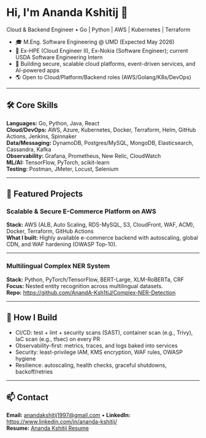 # Hi, I'm Ananda Kshitij 👋
Cloud & Backend Engineer • Go | Python | AWS | Kubernetes | Terraform

- 🎓 M.Eng. Software Engineering @ UMD (Expected May 2026)
- 💼 Ex-HPE (Cloud Engineer II), Ex-Nokia (Software Engineer); current USDA Software Engineering Intern
- 🔭 Building secure, scalable cloud platforms, event-driven services, and AI-powered apps
- 🌎 Open to Cloud/Platform/Backend roles (AWS/Golang/K8s/DevOps)

---

## 🛠️ Core Skills
**Languages:** Go, Python, Java, React    
**Cloud/DevOps:** AWS, Azure, Kubernetes, Docker, Terraform, Helm, GitHub Actions, Jenkins, Spinnaker  
**Data/Messaging:** DynamoDB, Postgres/MySQL, MongoDB, Elasticsearch, Cassandra, Kafka  
**Observability:** Grafana, Prometheus, New Relic, CloudWatch  
**ML/AI:** TensorFlow, PyTorch, scikit-learn  
**Testing:** Postman, JMeter, Locust, Selenium

---

## 🚀 Featured Projects

### Scalable & Secure E-Commerce Platform on AWS
**Stack:** AWS (ALB, Auto Scaling, RDS-MySQL, S3, CloudFront, WAF, ACM), Docker, Terraform, GitHub Actions  
**What I built:** Highly available e-commerce backend with autoscaling, global CDN, and WAF hardening (OWASP Top-10).  

---

### Multilingual Complex NER System
**Stack:** Python, PyTorch/TensorFlow, BERT-Large, XLM-RoBERTa, CRF  
**Focus:** Nested entity recognition across multilingual datasets.  
**Repo:** https://github.com/AnandA-Ksh1tiJ/Complex-NER-Detection

---

## 🧪 How I Build
- CI/CD: test + lint + security scans (SAST), container scan (e.g., Trivy), IaC scan (e.g., tfsec) on every PR  
- Observability-first: metrics, traces, and logs baked into services  
- Security: least-privilege IAM, KMS encryption, WAF rules, OWASP hygiene  
- Resilience: autoscaling, health checks, graceful shutdowns, backoff/retries

---

## 📫 Contact
**Email:** anandakshitij1997@gmail.com • **LinkedIn:** https://www.linkedin.com/in/ananda-kshitij/  
**Resume:** [Ananda Kshitij Resume](Ananda_Kshitij_Resume.pdf)

